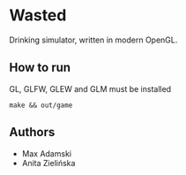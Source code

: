 # Wasted

Drinking simulator, written in modern OpenGL.

## How to run

GL, GLFW, GLEW and GLM must be installed

```
make && out/game
```

## Authors

- Max Adamski
- Anita Zielińska
